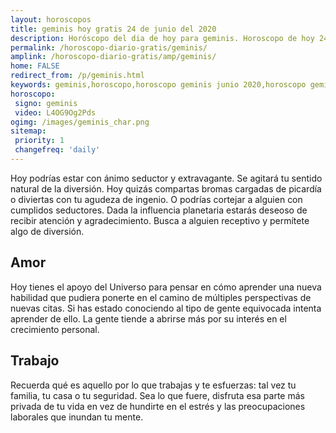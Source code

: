```yaml
---
layout: horoscopos
title: geminis hoy gratis 24 de junio del 2020 
description: Horóscopo del dia de hoy para geminis. Horoscopo de hoy 24 de junio del 2020. Las predicciones de amor, trabajo, vida personal gratis.
permalink: /horoscopo-diario-gratis/geminis/
amplink: /horoscopo-diario-gratis/amp/geminis/
home: FALSE
redirect_from: /p/geminis.html
keywords: geminis,horoscopo,horoscopo geminis junio 2020,horoscopo geminis hoy,tarot geminis junio 2020,horoscopo geminis,tarot geminis hoy,horoscopo de hoy,horoscopo diario,tarot del amor,horoscopo de hoy geminis,horoscopo diario del tarot, Horoscopo de hoy geminis 24 de junio del 2020,horóscopo del día,signos zodiacales 2020, el horoscopo de hoy
horoscopo:
 signo: geminis
 video: L4OG9Og2Pds
ogimg: /images/geminis_char.png
sitemap:
 priority: 1
 changefreq: 'daily'
---
```



Hoy podrías estar con ánimo seductor y extravagante. Se agitará tu sentido natural de la diversión. Hoy quizás compartas bromas cargadas de picardía o diviertas con tu agudeza de ingenio. O podrías cortejar a alguien con cumplidos seductores. Dada la influencia planetaria estarás deseoso de recibir atención y agradecimiento. Busca a alguien receptivo y permítete algo de diversión.

## Amor

Hoy tienes el apoyo del Universo para pensar en cómo aprender una nueva habilidad que pudiera ponerte en el camino de múltiples perspectivas de nuevas citas. Si has estado conociendo al tipo de gente equivocada intenta aprender de ello. La gente tiende a abrirse más por su interés en el crecimiento personal.

## Trabajo

Recuerda qué es aquello por lo que trabajas y te esfuerzas: tal vez tu familia, tu casa o tu seguridad. Sea lo que fuere, disfruta esa parte más privada de tu vida en vez de hundirte en el estrés y las preocupaciones laborales que inundan tu mente.

